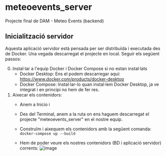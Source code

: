 # meteoevents_server
Projecte final de DAM - Meteo Events (backend)

## Inicialització servidor
Aquesta aplicació servidor està pensada per ser distribuïda i executada des de Docker.
Una vegada descarregat el projecte en local. Seguir els següent passos:

0. Instal·lar a l'equip Docker i Docker Compose si no estan instal·lats
   - Docker Desktop: Ens el podem descarregar aquí: https://www.docker.com/products/docker-desktop
   - Docker Compose: Instal·lar-lo quan instal·lem Docker Desktop, ja ve integrat i en principi no hem de fer res.
1. Aixecar els contenidors:
   - Anem a Inicio i 
   - Des del Terminal, anem a la ruta on ens haguem descarregat el projecte "meteoevents_server" en el nostre equip.
   - Construïm i aixequem els contenidors amb la següent comanda:
   `docker-compose up --build`

   - Hem de poder veure els nostres contenidors (BD i aplicació servidor) corrents:
![image](https://github.com/user-attachments/assets/e2384e3f-2682-4dd6-ac4b-4088cb70bca1)
